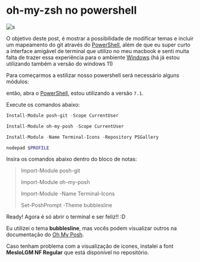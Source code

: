# oh-my-zsh no powershell

![s](https://i.ibb.co/Qr8dsyD/custom-powershell-git.png)

O objetivo deste post, é mostrar a possibilidade de modificar temas e incluir um mapeamento do git através do [PowerShell](https://docs.microsoft.com/pt-br/powershell/),  além de que eu super curto a interface amigável de terminal que utilizo no meu macbook e senti muita falta de trazer essa experiência para o ambiente [Windows](https://www.microsoft.com/pt-br/windows/) (há já estou utilizando também a versão do windows 11)

Para começarmos a estilizar nosso powershell será necessário alguns módulos:

então, abra o [PowerShell](https://docs.microsoft.com/pt-br/powershell/), estou utilizando a versão `7.1`.

Execute os comandos abaixo:

```powershell
Install-Module posh-git -Scope CurrentUser
```

```powershell
Install-Module oh-my-posh -Scope CurrentUser
```

```powershell
Install-Module -Name Terminal-Icons -Repository PSGallery
```

```powershell
nodepad $PROFILE
```

Insira os comandos abaixo dentro do bloco de notas:

> Import-Module posh-git
> 
> Import-Module oh-my-posh
> 
> Import-Module -Name Terminal-Icons
> 
> Set-PoshPrompt -Theme bubblesline



Ready! Agora é só abrir o terminal e ser feliz!! :D



Eu utilizei o tema **bubblesline**, mas vocês podem visualizar outros na documentação do [Oh My Posh](https://ohmyposh.dev/docs/themes).



Caso tenham problema com a visualização de icones,  instalei a font **MesloLGM NF Regular** que está disponível no repositório.
